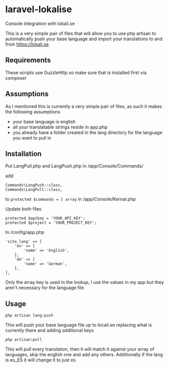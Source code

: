 # laravel-lokalise
Console integration with lokali.se

This is a very simple pair of files that will allow you to use php artisan to automatically push your base language and import your translations to and from https://lokali.se

## Requirements
These scripts use GuzzleHttp so make sure that is installed first via composer

## Assumptions
As I mentioned this is currently a very simple pair of files, as such it makes the following assumptions
* your base language is english
* all your translatable strings reside in app.php
* you already have a folder created in the lang directory for the language you want to pull in

## Installation
Put LangPull.php and LangPush.php in /app/Console/Commands/

add

    Commands\LangPush::class,
    Commands\LangPull::class,

to `protected $commands = [ array` in /app/Console/Kernal.php

Update both files

    protected $apikey = 'YOUR_API_KEY';
    protected $project = 'YOUR_PROJECT_KEY';
    
In /config/app.php

    'site_lang' => [
        'en' => [
            'name' => 'English',
        ],
        'de' => [
            'name' => 'German',
        ],
    ],

Only the array key is used in the lookup, I use the values in my app but they aren't necessary for the language file

## Usage

    php artisan lang:push
This will push your base language file up to locali.se replacing what is currently there and adding additional keys

    php artisan:pull
This will pull every translation, then it will match it against your array of languages, skip the english one and add any others.  Additionally if the lang is es_ES it will change it to just es


